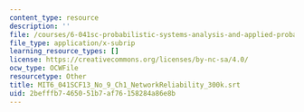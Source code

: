 ```yaml
---
content_type: resource
description: ''
file: /courses/6-041sc-probabilistic-systems-analysis-and-applied-probability-fall-2013/2befffb7465051b7af76158284a86e8b_MIT6_041SCF13_No_9_Ch1_NetworkReliability_300k.vtt
file_type: application/x-subrip
learning_resource_types: []
license: https://creativecommons.org/licenses/by-nc-sa/4.0/
ocw_type: OCWFile
resourcetype: Other
title: MIT6_041SCF13_No_9_Ch1_NetworkReliability_300k.srt
uid: 2befffb7-4650-51b7-af76-158284a86e8b
---
```

